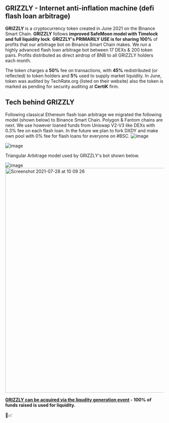 ## GRIZZLY - Internet anti-inflation machine (defi flash loan arbitrage)

<b>GRIZZLY</b> is a cryptocurrency token created in June 2021 on the Binance Smart Chain. <b>GRIZZLY</b> follows <b>improved SafeMoon model with Timelock and full liquidity lock</b>. <b>GRIZZLY's PRIMARILY USE is for sharing 100%</b> of profits that our arbitrage bot on Binance Smart Chain makes. We run a highly advanced flash loan arbitrage bot between 17 DEXs & 200 token pairs. Profits distributed as direct airdrop of BNB to all GRIZZLY holders each month.

The token charges a <b>50%</b> fee on transactions, with <b>45%</b> redistributed (or reflected) to token holders and <b>5%</b> used to supply market liquidity. In June, token was audited by TechRate.org (listed on their website) also the token is marked as pending for security auditing at <b>CertiK</b> firm.

## Tech behind GRIZZLY
Following classical Ethereum flash loan arbitrage we migrated the following model (shown below) to Binance Smart Chain. Polygon & Fantom chains are next. We use however loaned funds from Uniswap V2-V3 like DEXs with 0.3% fee on each flash loan. In the future we plan to fork DXDY and make own pool with 0% fee for flash loans for everyone on #BSC.
![image](https://user-images.githubusercontent.com/82381305/127278783-402c31b4-a170-4e9c-af46-4f839531e5f2.png)

![image](https://user-images.githubusercontent.com/82381305/127279247-15a757a2-2d1c-4c1f-b474-59245ffc7edf.png)

Triangular Arbitrage model used by GRIZZLY's bot shown below.

![image](https://user-images.githubusercontent.com/82381305/127279317-b85bd8a8-9031-473a-b54b-2b91fc982a76.png)
<img width="712" alt="Screenshot 2021-07-28 at 10 09 26" src="https://user-images.githubusercontent.com/82381305/127279511-671b5c99-f3b1-46a3-9cd1-295281268b71.png">

<b>[GRIZZLY can be acquired via the liqudity generation event](https://invest.bears.finance) - 100% of funds raised is used for liquidity.</b>

🐻📈
